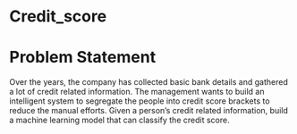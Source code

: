 # Credit_score
# Problem Statement
Over the years, the company has collected basic bank details and gathered a lot of credit related information. The management wants to build an intelligent system to segregate the people into credit score brackets to reduce the manual efforts. Given a person’s credit related information, build a machine learning model that can classify the credit score.

